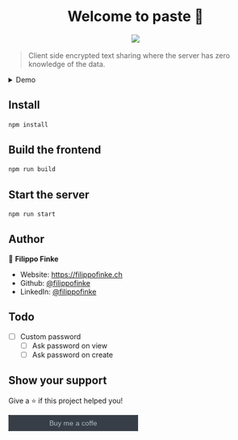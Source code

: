 <h1 align="center">Welcome to paste 👋</h1>

<p align="center">
  <img src="https://forthebadge.com/images/badges/contains-tasty-spaghetti-code.svg">
</p>

> Client side encrypted text sharing where the server has zero knowledge of the data.

<details>
 <summary>Demo</summary>
 <p align="center">
  <img src="https://user-images.githubusercontent.com/37296364/149512712-1c30a0c6-58e8-4249-a693-3baecc3b94ad.gif">
</p>
</details>

## Install

```sh
npm install
```

## Build the frontend

```sh
npm run build
```

## Start the server

```sh
npm run start
```

## Author

👤 **Filippo Finke**

- Website: https://filippofinke.ch
- Github: [@filippofinke](https://github.com/filippofinke)
- LinkedIn: [@filippofinke](https://linkedin.com/in/filippofinke)

## Todo
- [ ] Custom password
  - [ ] Ask password on view
  - [ ] Ask password on create

## Show your support

Give a ⭐️ if this project helped you!

<a href="https://www.buymeacoffee.com/filippofinke">
  <img src="https://github.com/filippofinke/filippofinke/raw/main/images/buymeacoffe.png" alt="Buy Me A McFlurry">
</a>
